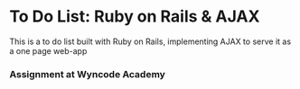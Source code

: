 # To Do List: Ruby on Rails & AJAX

This is a to do list built with Ruby on Rails, implementing AJAX to serve it as a one page web-app

### Assignment at Wyncode Academy
